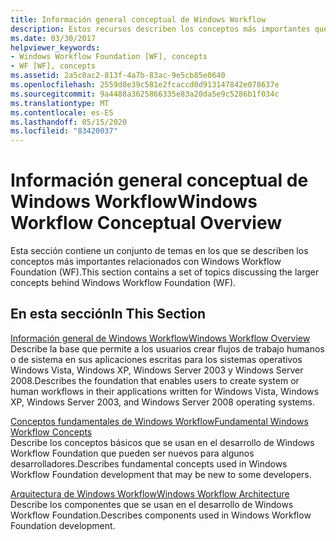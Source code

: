 ```yaml
---
title: Información general conceptual de Windows Workflow
description: Estos recursos describen los conceptos más importantes que hay detrás de Windows Workflow Foundation, como información general, conceptos fundamentales y arquitectura.
ms.date: 03/30/2017
helpviewer_keywords:
- Windows Workflow Foundation [WF], concepts
- WF [WF], concepts
ms.assetid: 2a5c0ac2-813f-4a7b-83ac-9e5cb85e0640
ms.openlocfilehash: 2559d0e39c581e2fcaccd0d913147842e078637e
ms.sourcegitcommit: 9a4488a3625866335e83a20da5e9c5286b1f034c
ms.translationtype: MT
ms.contentlocale: es-ES
ms.lasthandoff: 05/15/2020
ms.locfileid: "83420037"
---
```

# <a name="windows-workflow-conceptual-overview"></a><span data-ttu-id="766da-103">Información general conceptual de Windows Workflow</span><span class="sxs-lookup"><span data-stu-id="766da-103">Windows Workflow Conceptual Overview</span></span>
<span data-ttu-id="766da-104">Esta sección contiene un conjunto de temas en los que se describen los conceptos más importantes relacionados con Windows Workflow Foundation (WF).</span><span class="sxs-lookup"><span data-stu-id="766da-104">This section contains a set of topics discussing the larger concepts behind Windows Workflow Foundation (WF).</span></span>  
  
## <a name="in-this-section"></a><span data-ttu-id="766da-105">En esta sección</span><span class="sxs-lookup"><span data-stu-id="766da-105">In This Section</span></span>  
 [<span data-ttu-id="766da-106">Información general de Windows Workflow</span><span class="sxs-lookup"><span data-stu-id="766da-106">Windows Workflow Overview</span></span>](overview.md)  
 <span data-ttu-id="766da-107">Describe la base que permite a los usuarios crear flujos de trabajo humanos o de sistema en sus aplicaciones escritas para los sistemas operativos Windows Vista, Windows XP, Windows Server 2003 y Windows Server 2008.</span><span class="sxs-lookup"><span data-stu-id="766da-107">Describes the foundation that enables users to create system or human workflows in their applications written for Windows Vista, Windows XP, Windows Server 2003, and Windows Server 2008 operating systems.</span></span>  
  
 [<span data-ttu-id="766da-108">Conceptos fundamentales de Windows Workflow</span><span class="sxs-lookup"><span data-stu-id="766da-108">Fundamental Windows Workflow Concepts</span></span>](fundamental-concepts.md)  
 <span data-ttu-id="766da-109">Describe los conceptos básicos que se usan en el desarrollo de Windows Workflow Foundation que pueden ser nuevos para algunos desarrolladores.</span><span class="sxs-lookup"><span data-stu-id="766da-109">Describes fundamental concepts used in Windows Workflow Foundation development that may be new to some developers.</span></span>  
  
 [<span data-ttu-id="766da-110">Arquitectura de Windows Workflow</span><span class="sxs-lookup"><span data-stu-id="766da-110">Windows Workflow Architecture</span></span>](architecture.md)  
 <span data-ttu-id="766da-111">Describe los componentes que se usan en el desarrollo de Windows Workflow Foundation.</span><span class="sxs-lookup"><span data-stu-id="766da-111">Describes components used in Windows Workflow Foundation development.</span></span>
